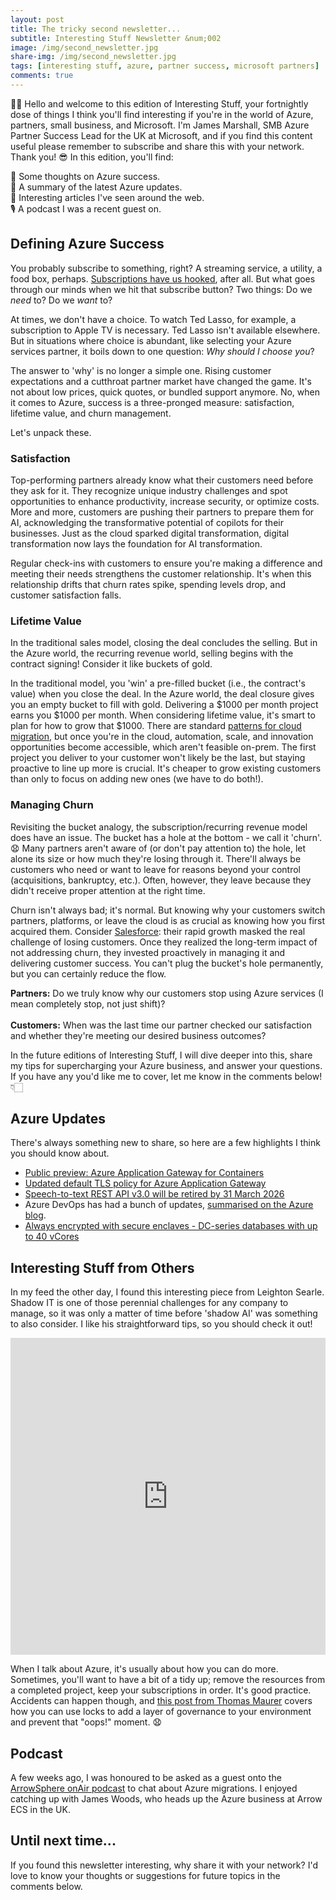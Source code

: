 ```yaml
---
layout: post
title: The tricky second newsletter...
subtitle: Interesting Stuff Newsletter &num;002
image: /img/second_newsletter.jpg
share-img: /img/second_newsletter.jpg
tags: [interesting stuff, azure, partner success, microsoft partners]
comments: true
---
```


👋🏻 Hello and welcome to this edition of Interesting Stuff, your fortnightly dose of things I think you'll find interesting if you're in the world of Azure, partners, small business, and Microsoft. I'm James Marshall, SMB Azure Partner Success Lead for the UK at Microsoft, and if you find this content useful please remember to subscribe and share this with your network. Thank you! 😎
In this edition, you'll find:

💭 Some thoughts on Azure success.<br>
📝 A summary of the latest Azure updates.<br>
📰 Interesting articles I've seen around the web.<br>
🎙️ A podcast I was a recent guest on.

## Defining Azure Success
You probably subscribe to something, right? A streaming service, a utility, a food box, perhaps. [Subscriptions have us hooked](https://www.retailgazette.co.uk/blog/2018/08/the-great-subscription-shift-is-this-the-end-of-ownership/), after all. But what goes through our minds when we hit that subscribe button? Two things: Do we _need_ to? Do we _want_ to?

At times, we don't have a choice. To watch Ted Lasso, for example, a subscription to Apple TV is necessary. Ted Lasso isn't available elsewhere. But in situations where choice is abundant, like selecting your Azure services partner, it boils down to one question: _Why should I choose you_?

The answer to 'why' is no longer a simple one. Rising customer expectations and a cutthroat partner market have changed the game. It's not about low prices, quick quotes, or bundled support anymore. No, when it comes to Azure, success is a three-pronged measure: satisfaction, lifetime value, and churn management.

Let's unpack these.

### Satisfaction
Top-performing partners already know what their customers need before they ask for it. They recognize unique industry challenges and spot opportunities to enhance productivity, increase security, or optimize costs. More and more, customers are pushing their partners to prepare them for AI, acknowledging the transformative potential of copilots for their businesses. Just as the cloud sparked digital transformation, digital transformation now lays the foundation for AI transformation.

Regular check-ins with customers to ensure you're making a difference and meeting their needs strengthens the customer relationship. It's when this relationship drifts that churn rates spike, spending levels drop, and customer satisfaction falls.

### Lifetime Value
In the traditional sales model, closing the deal concludes the selling. But in the Azure world, the recurring revenue world, selling begins with the contract signing! Consider it like buckets of gold.

In the traditional model, you 'win' a pre-filled bucket (i.e., the contract's value) when you close the deal. In the Azure world, the deal closure gives you an empty bucket to fill with gold. Delivering a $1000 per month project earns you $1000 per month. When considering lifetime value, it's smart to plan for how to grow that $1000. There are standard [patterns for cloud migration](https://learn.microsoft.com/en-us/azure/cloud-adoption-framework/migrate/azure-best-practices/contoso-migration-overview#migration-patterns), but once you're in the cloud, automation, scale, and innovation opportunities become accessible, which aren't feasible on-prem. The first project you deliver to your customer won't likely be the last, but staying proactive to line up more is crucial. It's cheaper to grow existing customers than only to focus on adding new ones (we have to do both!).

### Managing Churn
Revisiting the bucket analogy, the subscription/recurring revenue model does have an issue. The bucket has a hole at the bottom - we call it 'churn'. 😧
Many partners aren't aware of (or don't pay attention to) the hole, let alone its size or how much they're losing through it. There'll always be customers who need or want to leave for reasons beyond your control (acquisitions, bankruptcy, etc.). Often, however, they leave because they didn't receive proper attention at the right time.

Churn isn't always bad; it's normal. But knowing why your customers switch partners, platforms, or leave the cloud is as crucial as knowing how you first acquired them. Consider [Salesforce](https://www.inc.com/matt-given/the-1-word-that-saved-salesforce-from-certain-doom.html): their rapid growth masked the real challenge of losing customers. Once they realized the long-term impact of not addressing churn, they invested proactively in managing it and delivering customer success. You can't plug the bucket's hole permanently, but you can certainly reduce the flow.

**Partners:** Do we truly know why our customers stop using Azure services (I mean completely stop, not just shift)?<br>
<br>
**Customers:** When was the last time our partner checked our satisfaction and whether they're meeting our desired business outcomes?

In the future editions of Interesting Stuff, I will dive deeper into this, share my tips for supercharging your Azure business, and answer your questions. If you have any you'd like me to cover, let me know in the comments below! 👇🏻

## Azure Updates

There's always something new to share, so here are a few highlights I think you should know about.

- [Public preview: Azure Application Gateway for Containers](https://azure.microsoft.com/en-gb/updates/public-preview-application-gateway-for-containers/)
- [Updated default TLS policy for Azure Application Gateway](https://azure.microsoft.com/updates/default-tls-policy-2022/)
- [Speech-to-text REST API v3.0 will be retired by 31 March 2026](https://azure.microsoft.com/en-gb/updates/speechtotext-rest-api-v30-will-be-retired-by-31-march-2026/)
- Azure DevOps has had a bunch of updates, [summarised on the Azure blog](https://azure.microsoft.com/en-gb/updates/azure-devops-july-2023-updates/).
- [Always encrypted with secure enclaves - DC-series databases with up to 40 vCores](https://techcommunity.microsoft.com/t5/azure-sql-blog/always-encrypted-with-secure-enclaves-dc-series-databases-with/ba-p/3872338)

## Interesting Stuff from Others

In my feed the other day, I found this interesting piece from Leighton Searle. Shadow IT is one of those perennial challenges for any company to manage, so it was only a matter of time before 'shadow AI' was something to also consider. I like his straightforward tips, so you should check it out!

<iframe src="https://www.linkedin.com/embed/feed/update/urn:li:ugcPost:7088115744395116545" height="507" width="504" frameborder="0" allowfullscreen="" title="Embedded post"></iframe>

When I talk about Azure, it's usually about how you can do more. Sometimes, you'll want to have a bit of a tidy up; remove the resources from a completed project, keep your subscriptions in order. It's good practice. Accidents can happen though, and [this post from Thomas Maurer](https://www.thomasmaurer.ch/2020/02/prevent-azure-resources-from-unexpected-deletion-using-locks/) covers how you can use locks to add a layer of governance to your environment and prevent that "oops!" moment. 😧

## Podcast

A few weeks ago, I was honoured to be asked as a guest onto the [ArrowSphere onAir podcast](https://soundcloud.com/arrow-bandwidth/arrowsphere-onair-episode-2-microsoft-azure-migration-overview) to chat about Azure migrations. I enjoyed catching up with James Woods, who heads up the Azure business at Arrow ECS in the UK.

## Until next time...

If you found this newsletter interesting, why share it with your network? I'd love to know your thoughts or suggestions for future topics in the comments below.